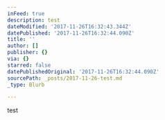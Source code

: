 ```yaml
---
inFeed: true
description: test
dateModified: '2017-11-26T16:32:43.344Z'
datePublished: '2017-11-26T16:32:44.090Z'
title: ''
author: []
publisher: {}
via: {}
starred: false
datePublishedOriginal: '2017-11-26T16:32:44.090Z'
sourcePath: _posts/2017-11-26-test.md
_type: Blurb

---
```

test